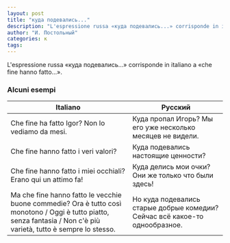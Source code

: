 ```yaml
---
layout: post
title: "куда подевались..."
description: "L'espressione russa «куда подевались...» corrisponde in italiano a «che fine hanno fatto...»."
author: "И. Постольный"
categories: к
tags:
---
```


L'espressione russa «куда подевались...» corrisponde in italiano a «che fine hanno fatto...».

### Alcuni esempi

| Italiano | Русский |
|----------|---------|
|Che fine ha fatto Igor? Non lo vediamo da mesi.|Куда пропал Игорь? Мы его уже несколько месяцев не видели.|
|Che fine hanno fatto i veri valori?|Куда подевались настоящие ценности?|
|Che fine hanno fatto i miei occhiali? Erano qui un attimo fa!|Куда делись мои очки? Они же только что были здесь!|
|Ma che fine hanno fatto le vecchie buone commedie? Ora è tutto così monotono / Oggi è tutto piatto, senza fantasia / Non c'è più varietà, tutto è sempre lo stesso.|Но куда подевались старые добрые комедии? Сейчас всё какое-то однообразное. |